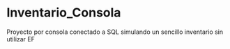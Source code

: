 # Inventario_Consola
Proyecto por consola conectado a SQL simulando un sencillo inventario sin utilizar EF
